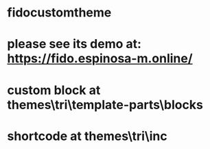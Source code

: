 # fidocustomtheme
# please see its demo at: https://fido.espinosa-m.online/
# custom block at themes\tri\template-parts\blocks
# shortcode at themes\tri\inc
